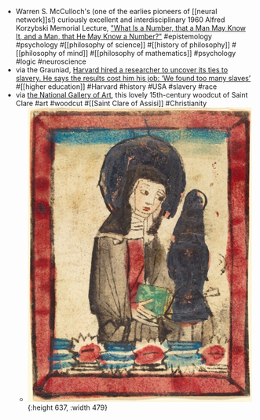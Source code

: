 - Warren S. McCulloch's (one of the earlies pioneers of [[neural network]]s!) curiously excellent and interdisciplinary 1960 Alfred Korzybski Memorial Lecture, ["What Is a Number, that a Man May Know It, and a Man, that He May Know a Number?"](https://www.nsl.com/k/parry/mcculloch_what-is-a-number.pdf) #epistemology #psychology #[[philosophy of science]] #[[history of philosophy]] #[[philosophy of mind]] #[[philosophy of mathematics]] #psychology #logic #neuroscience
- via the Grauniad, [Harvard hired a researcher to uncover its ties to slavery. He says the results cost him his job: ‘We found too many slaves’](https://www.theguardian.com/news/2025/jun/21/harvard-slavery-decendants-of-the-enslaved) #[[higher education]] #Harvard #history #USA #slavery #race
- via [the National Gallery of Art](https://www.nga.gov/artworks/3814-saint-clare-assisi), this lovely 15th-century woodcut of Saint Clare #art #woodcut #[[Saint Clare of Assisi]] #Christianity
	- ![privateimagesb7a442b7a44217-4511-4b0b-b75c-6255ecfb3e89__0.jpg](../assets/privateimagesb7a442b7a44217-4511-4b0b-b75c-6255ecfb3e89_0_1750599764736_0.jpg){:height 637, :width 479}